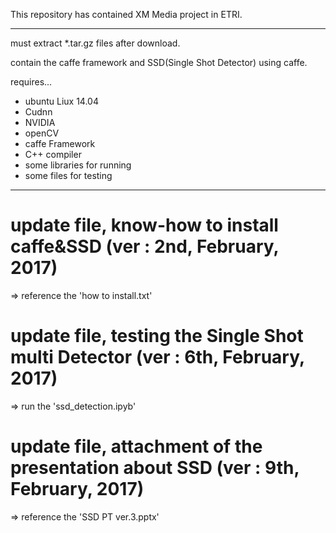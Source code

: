 This repository has contained XM Media project in ETRI.

********************************************************************

must extract *.tar.gz files after download.

contain the caffe framework and SSD(Single Shot Detector) using caffe.

requires...

- ubuntu Liux 14.04
- Cudnn
- NVIDIA
- openCV
- caffe Framework
- C++ compiler
- some libraries for running
- some files for testing


********************************************************************

# update file, know-how to install caffe&SSD  (ver : 2nd, February, 2017)

 => reference the 'how to install.txt'
 

# update file, testing the Single Shot multi Detector (ver : 6th, February, 2017)

 => run the 'ssd_detection.ipyb'


# update file, attachment of the presentation about SSD (ver : 9th, February, 2017)

 => reference the 'SSD PT ver.3.pptx'
